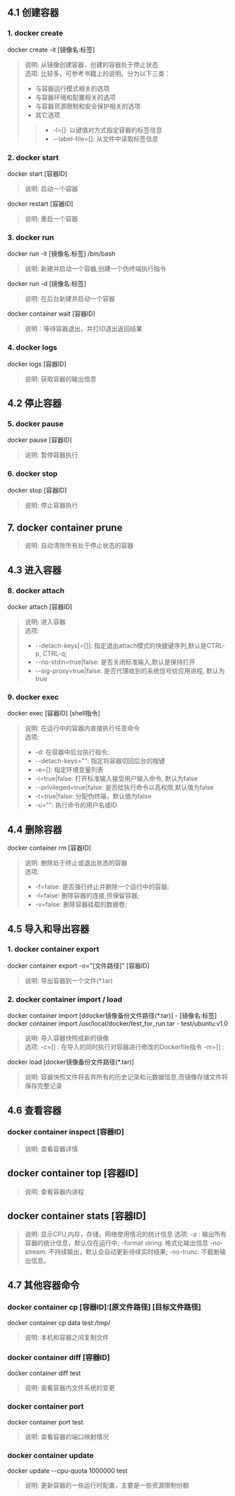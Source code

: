 ## 4.1 创建容器

### 1. docker create
docker create -it [镜像名:标签] 
> 说明: 从镜像创建容器，创建的容器处于停止状态 <br/>
> 选项: 比较多，可参考书籍上的说明。分为以下三类：
> * 与容器运行模式相关的选项
> * 与容器环境和配置相关的选项
> * 与容器资源限制和安全保护相关的选项
> * 其它选项
>> * -l=[]: 以键值对方式指定容器的标签信息
>> * --label-file=[]: 从文件中读取标签信息

### 2. docker start
docker start [容器ID]
> 说明: 启动一个容器 <br/>

docker restart [容器ID]
> 说明: 重启一个容器 <br/>


### 3. docker run
docker run -it [镜像名:标签] /bin/bash
> 说明: 新建并启动一个容器,创建一个伪终端执行指令 <br/>

docker run -d [镜像名:标签]
> 说明: 在后台新建并启动一个容器 <br/>

docker container wait [容器ID]
> 说明：等待容器退出，并打印退出返回结果 <br/>

 
### 4. docker logs
docker logs [容器ID]
> 说明: 获取容器的输出信息 <br/>

## 4.2 停止容器

### 5. docker pause
docker pause [容器ID]
> 说明: 暂停容器执行 <br/>

### 6. docker stop 
docker stop [容器ID]
> 说明: 停止容器执行 <br/>

## 7. docker container prune
> 说明: 自动清除所有处于停止状态的容器 <br/>
 

## 4.3 进入容器

### 8. docker attach 
docker attach [容器ID]
> 说明: 进入容器 <br/>
> 选项:
> * --detach-keys[=[]]: 指定退出attach模式的快捷键序列,默认是CTRL-p, CTRL-q;
> * --no-stdin=true|false: 是否关闭标准输入,默认是保持打开
> * --sig-proxy=true|false: 是否代理收到的系统信号给应用进程, 默认为true

### 9. docker exec
docker exec [容器ID] [shell指令]
> 说明: 在运行中的容器内直接执行任意命令 <br/>
> 选项:
> * -d: 在容器中后台执行指令;
> * --detach-keys="": 指定将容器切回后台的按键
> * -e=[]: 指定环境变量列表
> * -i=true|false: 打开标准输入接受用户输入命令, 默认为false
> * --privileged=true|false: 是否给执行命令以高权限,默认值为false
> * -t=true|false: 分配伪终端，默认值为false
> * -u="": 执行命令的用户名或ID 

## 4.4 删除容器
docker container rm [容器ID]
> 说明: 删除处于终止或退出状态的容器 <br/>
> 选项:
> * -f=false: 是否强行终止并删除一个运行中的容器;
> * -l=false: 删除容器的连接,但保留容器;
> * -v=false: 删除容器挂载的数据卷;

## 4.5 导入和导出容器
### 1. docker container export
docker container export -o="[文件路径]" [容器ID]
> 说明: 导出容器到一个文件(*.tar) <br/>


### 2. docker container import / load
docker container import [ddocker镜像备份文件路径(*.tar)] - [镜像名:标签]
docker container import /usr/local/docker/test_for_run.tar - test/ubuntu:v1.0
> 说明: 导入容器快照成新的镜像 <br/>
> 选项:
-c=[] : 在导入的同时执行对容器进行修改的Dockerfile指令
-m=[] : 

docker load [docker镜像备份文件路径(*.tar)]
> 说明: 容器快照文件将丢弃所有的历史记录和元数据信息,而镜像存储文件将保存完整记录 <br/>

## 4.6 查看容器
### docker container inspect [容器ID]
> 说明: 查看容器详情

## docker container top [容器ID]
> 说明: 查看容器内进程

## docker container stats [容器ID]
> 说明: 显示CPU,内存，存储，网络使用情况的统计信息
> 选项:
-a : 输出所有容器的统计信息，默认仅在运行中;
-format string: 格式化输出信息
-no-stream: 不持续输出，默认会自动更新持续实时结果;
-no-trunc: 不截断输出信息。

## 4.7 其他容器命令
### docker container cp [容器ID]:[原文件路径] [目标文件路径] 
docker container cp data test:/tmp/
> 说明: 本机和容器之间复制文件

### docker container diff [容器ID]
docker container diff test
> 说明: 查看容器内文件系统的变更

### docker container port
docker container port test
> 说明: 查看容器的端口映射情况

### docker container update
docker update --cpu-quota 1000000 test
> 说明: 更新容器的一些运行时配置，主要是一些资源限制份额




